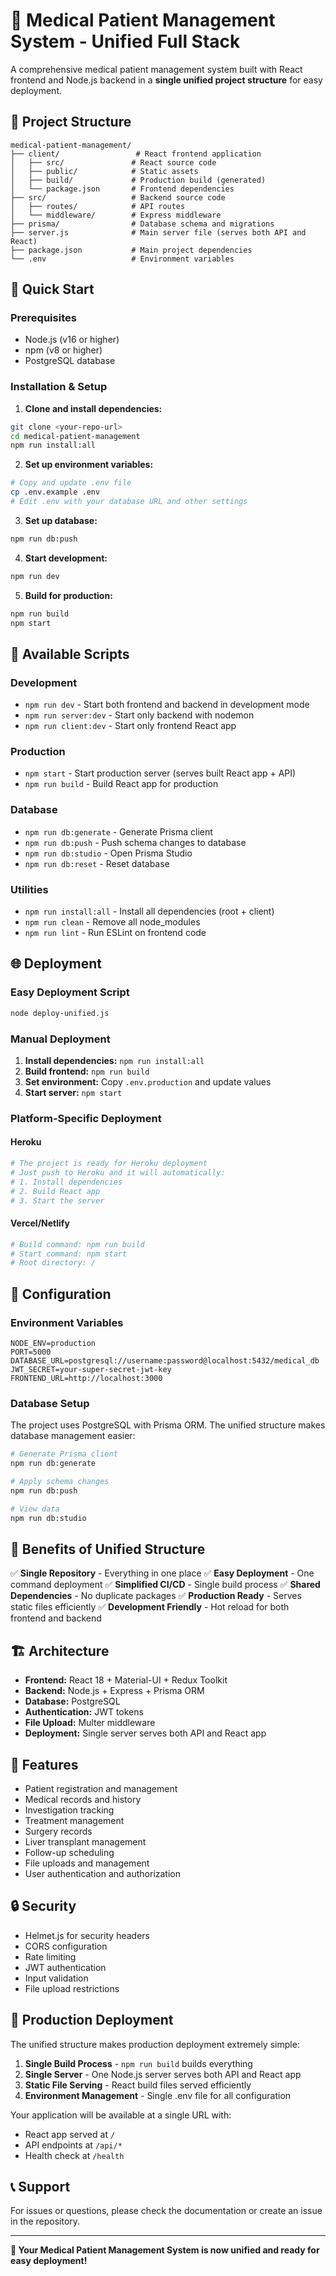 # 🏥 Medical Patient Management System - Unified Full Stack

A comprehensive medical patient management system built with React frontend and Node.js backend in a **single unified project structure** for easy deployment.

## 📁 Project Structure

```
medical-patient-management/
├── client/                 # React frontend application
│   ├── src/               # React source code
│   ├── public/            # Static assets
│   ├── build/             # Production build (generated)
│   └── package.json       # Frontend dependencies
├── src/                   # Backend source code
│   ├── routes/            # API routes
│   └── middleware/        # Express middleware
├── prisma/                # Database schema and migrations
├── server.js              # Main server file (serves both API and React)
├── package.json           # Main project dependencies
└── .env                   # Environment variables
```

## 🚀 Quick Start

### Prerequisites
- Node.js (v16 or higher)
- npm (v8 or higher)
- PostgreSQL database

### Installation & Setup

1. **Clone and install dependencies:**
```bash
git clone <your-repo-url>
cd medical-patient-management
npm run install:all
```

2. **Set up environment variables:**
```bash
# Copy and update .env file
cp .env.example .env
# Edit .env with your database URL and other settings
```

3. **Set up database:**
```bash
npm run db:push
```

4. **Start development:**
```bash
npm run dev
```

5. **Build for production:**
```bash
npm run build
npm start
```

## 📜 Available Scripts

### Development
- `npm run dev` - Start both frontend and backend in development mode
- `npm run server:dev` - Start only backend with nodemon
- `npm run client:dev` - Start only frontend React app

### Production
- `npm start` - Start production server (serves built React app + API)
- `npm run build` - Build React app for production

### Database
- `npm run db:generate` - Generate Prisma client
- `npm run db:push` - Push schema changes to database
- `npm run db:studio` - Open Prisma Studio
- `npm run db:reset` - Reset database

### Utilities
- `npm run install:all` - Install all dependencies (root + client)
- `npm run clean` - Remove all node_modules
- `npm run lint` - Run ESLint on frontend code

## 🌐 Deployment

### Easy Deployment Script
```bash
node deploy-unified.js
```

### Manual Deployment
1. **Install dependencies:** `npm run install:all`
2. **Build frontend:** `npm run build`
3. **Set environment:** Copy `.env.production` and update values
4. **Start server:** `npm start`

### Platform-Specific Deployment

#### Heroku
```bash
# The project is ready for Heroku deployment
# Just push to Heroku and it will automatically:
# 1. Install dependencies
# 2. Build React app
# 3. Start the server
```

#### Vercel/Netlify
```bash
# Build command: npm run build
# Start command: npm start
# Root directory: /
```

## 🔧 Configuration

### Environment Variables
```env
NODE_ENV=production
PORT=5000
DATABASE_URL=postgresql://username:password@localhost:5432/medical_db
JWT_SECRET=your-super-secret-jwt-key
FRONTEND_URL=http://localhost:3000
```

### Database Setup
The project uses PostgreSQL with Prisma ORM. The unified structure makes database management easier:

```bash
# Generate Prisma client
npm run db:generate

# Apply schema changes
npm run db:push

# View data
npm run db:studio
```

## 🎯 Benefits of Unified Structure

✅ **Single Repository** - Everything in one place
✅ **Easy Deployment** - One command deployment
✅ **Simplified CI/CD** - Single build process
✅ **Shared Dependencies** - No duplicate packages
✅ **Production Ready** - Serves static files efficiently
✅ **Development Friendly** - Hot reload for both frontend and backend

## 🏗️ Architecture

- **Frontend:** React 18 + Material-UI + Redux Toolkit
- **Backend:** Node.js + Express + Prisma ORM
- **Database:** PostgreSQL
- **Authentication:** JWT tokens
- **File Upload:** Multer middleware
- **Deployment:** Single server serves both API and React app

## 📱 Features

- Patient registration and management
- Medical records and history
- Investigation tracking
- Treatment management
- Surgery records
- Liver transplant management
- Follow-up scheduling
- File uploads and management
- User authentication and authorization

## 🔒 Security

- Helmet.js for security headers
- CORS configuration
- Rate limiting
- JWT authentication
- Input validation
- File upload restrictions

## 🚀 Production Deployment

The unified structure makes production deployment extremely simple:

1. **Single Build Process** - `npm run build` builds everything
2. **Single Server** - One Node.js server serves both API and React app
3. **Static File Serving** - React build files served efficiently
4. **Environment Management** - Single .env file for all configuration

Your application will be available at a single URL with:
- React app served at `/`
- API endpoints at `/api/*`
- Health check at `/health`

## 📞 Support

For issues or questions, please check the documentation or create an issue in the repository.

---

**🎉 Your Medical Patient Management System is now unified and ready for easy deployment!**
